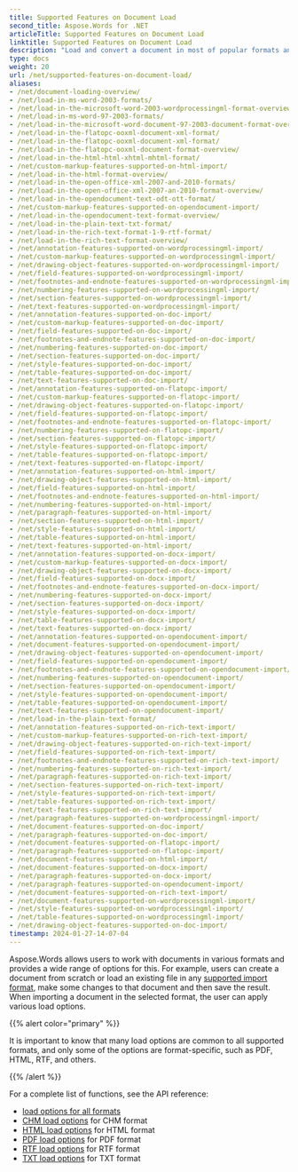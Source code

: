```yaml
---
title: Supported Features on Document Load
second_title: Aspose.Words for .NET
articleTitle: Supported Features on Document Load
linktitle: Supported Features on Document Load
description: "Load and convert a document in most of popular formats and supports lots of Microsoft Word features using C#."
type: docs
weight: 20
url: /net/supported-features-on-document-load/
aliases:
- /net/document-loading-overview/
- /net/load-in-ms-word-2003-formats/
- /net/load-in-the-microsoft-word-2003-wordprocessingml-format-overview/
- /net/load-in-ms-word-97-2003-formats/
- /net/load-in-the-microsoft-word-document-97-2003-document-format-overview/
- /net/load-in-the-flatopc-ooxml-document-xml-format/
- /net/load-in-the-flatopc-ooxml-document-xml-format/
- /net/load-in-the-flatopc-ooxml-document-format-overview/
- /net/load-in-the-html-html-xhtml-mhtml-format/
- /net/custom-markup-features-supported-on-html-import/
- /net/load-in-the-html-format-overview/
- /net/load-in-the-open-office-xml-2007-and-2010-formats/
- /net/load-in-the-open-office-xml-2007-an-2010-format-overview/
- /net/load-in-the-opendocument-text-odt-ott-format/
- /net/custom-markup-features-supported-on-opendocument-import/
- /net/load-in-the-opendocument-text-format-overview/
- /net/load-in-the-plain-text-txt-format/
- /net/load-in-the-rich-text-format-1-9-rtf-format/
- /net/load-in-the-rich-text-format-overview/
- /net/annotation-features-supported-on-wordprocessingml-import/
- /net/custom-markup-features-supported-on-wordprocessingml-import/
- /net/drawing-object-features-supported-on-wordprocessingml-import/
- /net/field-features-supported-on-wordprocessingml-import/
- /net/footnotes-and-endnote-features-supported-on-wordprocessingml-import/
- /net/numbering-features-supported-on-wordprocessingml-import/
- /net/section-features-supported-on-wordprocessingml-import/
- /net/text-features-supported-on-wordprocessingml-import/
- /net/annotation-features-supported-on-doc-import/
- /net/custom-markup-features-supported-on-doc-import/
- /net/field-features-supported-on-doc-import/
- /net/footnotes-and-endnote-features-supported-on-doc-import/
- /net/numbering-features-supported-on-doc-import/
- /net/section-features-supported-on-doc-import/
- /net/style-features-supported-on-doc-import/
- /net/table-features-supported-on-doc-import/
- /net/text-features-supported-on-doc-import/
- /net/annotation-features-supported-on-flatopc-import/
- /net/custom-markup-features-supported-on-flatopc-import/
- /net/drawing-object-features-supported-on-flatopc-import/
- /net/field-features-supported-on-flatopc-import/
- /net/footnotes-and-endnote-features-supported-on-flatopc-import/
- /net/numbering-features-supported-on-flatopc-import/
- /net/section-features-supported-on-flatopc-import/
- /net/style-features-supported-on-flatopc-import/
- /net/table-features-supported-on-flatopc-import/
- /net/text-features-supported-on-flatopc-import/
- /net/annotation-features-supported-on-html-import/
- /net/drawing-object-features-supported-on-html-import/
- /net/field-features-supported-on-html-import/
- /net/footnotes-and-endnote-features-supported-on-html-import/
- /net/numbering-features-supported-on-html-import/
- /net/paragraph-features-supported-on-html-import/
- /net/section-features-supported-on-html-import/
- /net/style-features-supported-on-html-import/
- /net/table-features-supported-on-html-import/
- /net/text-features-supported-on-html-import/
- /net/annotation-features-supported-on-docx-import/
- /net/custom-markup-features-supported-on-docx-import/
- /net/drawing-object-features-supported-on-docx-import/
- /net/field-features-supported-on-docx-import/
- /net/footnotes-and-endnote-features-supported-on-docx-import/
- /net/numbering-features-supported-on-docx-import/
- /net/section-features-supported-on-docx-import/
- /net/style-features-supported-on-docx-import/
- /net/table-features-supported-on-docx-import/
- /net/text-features-supported-on-docx-import/
- /net/annotation-features-supported-on-opendocument-import/
- /net/document-features-supported-on-opendocument-import/
- /net/drawing-object-features-supported-on-opendocument-import/
- /net/field-features-supported-on-opendocument-import/
- /net/footnotes-and-endnote-features-supported-on-opendocument-import/
- /net/numbering-features-supported-on-opendocument-import/
- /net/section-features-supported-on-opendocument-import/
- /net/style-features-supported-on-opendocument-import/
- /net/table-features-supported-on-opendocument-import/
- /net/text-features-supported-on-opendocument-import/
- /net/load-in-the-plain-text-format/
- /net/annotation-features-supported-on-rich-text-import/
- /net/custom-markup-features-supported-on-rich-text-import/
- /net/drawing-object-features-supported-on-rich-text-import/
- /net/field-features-supported-on-rich-text-import/
- /net/footnotes-and-endnote-features-supported-on-rich-text-import/
- /net/numbering-features-supported-on-rich-text-import/
- /net/paragraph-features-supported-on-rich-text-import/
- /net/section-features-supported-on-rich-text-import/
- /net/style-features-supported-on-rich-text-import/
- /net/table-features-supported-on-rich-text-import/
- /net/text-features-supported-on-rich-text-import/
- /net/paragraph-features-supported-on-wordprocessingml-import/
- /net/document-features-supported-on-doc-import/
- /net/paragraph-features-supported-on-doc-import/
- /net/document-features-supported-on-flatopc-import/
- /net/paragraph-features-supported-on-flatopc-import/
- /net/document-features-supported-on-html-import/
- /net/document-features-supported-on-docx-import/
- /net/paragraph-features-supported-on-docx-import/
- /net/paragraph-features-supported-on-opendocument-import/
- /net/document-features-supported-on-rich-text-import/
- /net/document-features-supported-on-wordprocessingml-import/
- /net/style-features-supported-on-wordprocessingml-import/
- /net/table-features-supported-on-wordprocessingml-import/
- /net/drawing-object-features-supported-on-doc-import/
timestamp: 2024-01-27-14-07-04
---
```


Aspose.Words allows users to work with documents in various formats and provides a wide range of options for this. For example, users can create a document from scratch or load an existing file in any [supported import format](/words/net/supported-document-formats/), make some changes to that document and then save the result. When importing a document in the selected format, the user can apply various load options.

{{% alert color="primary" %}}

It is important to know that many load options are common to all supported formats, and only some of the options are format-specific, such as PDF, HTML, RTF, and others.

{{% /alert %}}

For a complete list of functions, see the API reference:

- [load options for all formats](https://reference.aspose.com/words/net/aspose.words.loading/loadoptions/)
- [CHM load options](https://reference.aspose.com/words/net/aspose.words.loading/chmloadoptions/) for CHM format
- [HTML load options](https://reference.aspose.com/words/net/aspose.words.loading/htmlloadoptions/) for HTML format
- [PDF load options](https://reference.aspose.com/words/net/aspose.words.loading/pdfloadoptions/) for PDF format
- [RTF load options](https://reference.aspose.com/words/net/aspose.words.loading/rtfloadoptions/) for RTF format
- [TXT load options](https://reference.aspose.com/words/net/aspose.words.loading/txtloadoptions/) for TXT format
